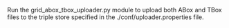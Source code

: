 Run the grid_abox_tbox_uploader.py module to upload both ABox and TBox files to
the triple store specified in the ./conf/uploader.properties file.
